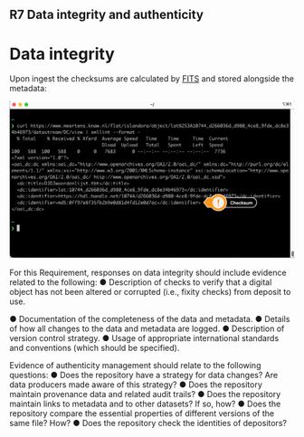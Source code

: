## R7 Data integrity and authenticity

# Data integrity 

Upon ingest the checksums are calculated by [FITS](https://projects.iq.harvard.edu/fits) and stored alongside the metadata:

![checksum](docs/assests/checksum.png)




For this Requirement, responses on data integrity should include evidence related to the following:
● Description of checks to verify that a digital object has not been altered or corrupted (i.e.,
fixity checks) from deposit to use.


● Documentation of the completeness of the data and metadata.
● Details of how all changes to the data and metadata are logged.
● Description of version control strategy.
● Usage of appropriate international standards and conventions (which should be specified).

Evidence of authenticity management should relate to the following questions:
● Does the repository have a strategy for data changes? Are data producers made aware of
this strategy?
● Does the repository maintain provenance data and related audit trails?
● Does the repository maintain links to metadata and to other datasets? If so, how?
● Does the repository compare the essential properties of different versions of the same file?
How?
● Does the repository check the identities of depositors?